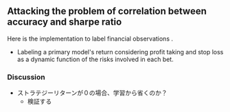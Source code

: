 ## Attacking the problem of correlation between accuracy and sharpe ratio

Here is the implementation to label financial observations . 

- Labeling a primary model's return considering profit taking and stop loss as a dynamic function of the risks involved in each bet.

### Discussion  
- ストラテジーリターンが０の場合、学習から省くのか？
  - 検証する
